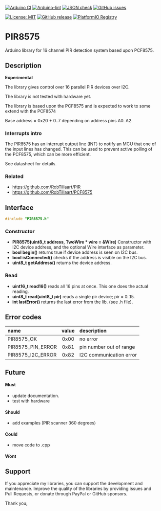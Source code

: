 
[![Arduino CI](https://github.com/RobTillaart/PIR8575/workflows/Arduino%20CI/badge.svg)](https://github.com/marketplace/actions/arduino_ci)
[![Arduino-lint](https://github.com/RobTillaart/PIR8575/actions/workflows/arduino-lint.yml/badge.svg)](https://github.com/RobTillaart/PIR8575/actions/workflows/arduino-lint.yml)
[![JSON check](https://github.com/RobTillaart/PIR8575/actions/workflows/jsoncheck.yml/badge.svg)](https://github.com/RobTillaart/PIR8575/actions/workflows/jsoncheck.yml)
[![GitHub issues](https://img.shields.io/github/issues/RobTillaart/PIR8575.svg)](https://github.com/RobTillaart/PIR8575/issues)

[![License: MIT](https://img.shields.io/badge/license-MIT-green.svg)](https://github.com/RobTillaart/PIR8575/blob/master/LICENSE)
[![GitHub release](https://img.shields.io/github/release/RobTillaart/PIR8575.svg?maxAge=3600)](https://github.com/RobTillaart/PIR8575/releases)
[![PlatformIO Registry](https://badges.registry.platformio.org/packages/robtillaart/library/PIR8575.svg)](https://registry.platformio.org/libraries/robtillaart/PIR8575)


# PIR8575

Arduino library for 16 channel PIR detection system based upon PCF8575.


## Description

**Experimental**

The library gives control over 16 parallel PIR devices over I2C.

The library is not tested with hardware yet.

The library is based upon the PCF8575 and is expected to work to some extend 
with the PCF8574

Base address = 0x20 + 0..7 depending on address pins A0..A2.


### Interrupts intro

The PIR8575 has an interrupt output line (INT) to notify an MCU that one of the 
input lines has changed.
This can be used to prevent active polling of the PCF8575, which can be more efficient.

See datasheet for details.


### Related

- https://github.com/RobTillaart/PIR
- https://github.com/RobTillaart/PCF8575


## Interface

```cpp
#include "PIR8575.h"
```

### Constructor

- **PIR8575(uint8_t address, TwoWire \* wire = &Wire)** Constructor with 
I2C device address, and the optional Wire interface as parameter.
- **bool begin()** returns true if device address is seen on I2C bus.
- **bool isConnected()** checks if the address is visible on the I2C bus.
- **uint8_t getAddress()** returns the device address.

### Read

- **uint16_t read16()** reads all 16 pins at once. This one does the actual reading.
- **uint8_t read(uint8_t pir)** reads a single pir device; pir = 0..15.
- **int lastError()** returns the last error from the lib. (see .h file).


## Error codes

|  name               |  value  |  description              |
|:--------------------|:-------:|:--------------------------|
|  PIR8575_OK         |  0x00   |  no error                 |
|  PIR8575_PIN_ERROR  |  0x81   |  pin number out of range  |
|  PIR8575_I2C_ERROR  |  0x82   |  I2C communication error  |


## Future

#### Must

- update documentation.
- test with hardware

#### Should

- add examples (PIR scanner 360 degrees)

#### Could

- move code to .cpp

#### Wont


## Support

If you appreciate my libraries, you can support the development and maintenance.
Improve the quality of the libraries by providing issues and Pull Requests, or
donate through PayPal or GitHub sponsors.

Thank you,


